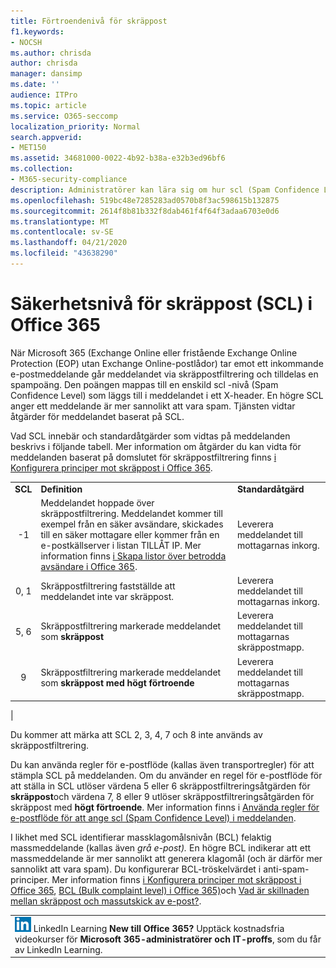 ```yaml
---
title: Förtroendenivå för skräppost
f1.keywords:
- NOCSH
ms.author: chrisda
author: chrisda
manager: dansimp
ms.date: ''
audience: ITPro
ms.topic: article
ms.service: O365-seccomp
localization_priority: Normal
search.appverid:
- MET150
ms.assetid: 34681000-0022-4b92-b38a-e32b3ed96bf6
ms.collection:
- M365-security-compliance
description: Administratörer kan lära sig om hur scl (Spam Confidence Level) avgör hur troligt eller osannolikt ett meddelande är skräppost och de standardåtgärder som skräppostfiltrering vidtar på meddelanden som baseras på SCL.
ms.openlocfilehash: 519bc48e7285283ad0570b8f3ac598615b132875
ms.sourcegitcommit: 2614f8b81b332f8dab461f4f64f3adaa6703e0d6
ms.translationtype: MT
ms.contentlocale: sv-SE
ms.lasthandoff: 04/21/2020
ms.locfileid: "43638290"
---
```

# <a name="spam-confidence-level-scl-in-office-365"></a>Säkerhetsnivå för skräppost (SCL) i Office 365

När Microsoft 365 (Exchange Online eller fristående Exchange Online Protection (EOP) utan Exchange Online-postlådor) tar emot ett inkommande e-postmeddelande går meddelandet via skräppostfiltrering och tilldelas en spampoäng. Den poängen mappas till en enskild scl -nivå (Spam Confidence Level) som läggs till i meddelandet i ett X-header. En högre SCL anger ett meddelande är mer sannolikt att vara spam. Tjänsten vidtar åtgärder för meddelandet baserat på SCL.

Vad SCL innebär och standardåtgärder som vidtas på meddelanden beskrivs i följande tabell. Mer information om åtgärder du kan vidta för meddelanden baserat på domslutet för skräppostfiltrering finns [i Konfigurera principer mot skräppost i Office 365](configure-your-spam-filter-policies.md).

||||
|:---:|---|---|
|**SCL**|**Definition**|**Standardåtgärd**|
|-1|Meddelandet hoppade över skräppostfiltrering. Meddelandet kommer till exempel från en säker avsändare, skickades till en säker mottagare eller kommer från en e-postkällserver i listan TILLÅT IP. Mer information finns [i Skapa listor över betrodda avsändare i Office 365](create-safe-sender-lists-in-office-365.md).|Leverera meddelandet till mottagarnas inkorg.|
|0, 1|Skräppostfiltrering fastställde att meddelandet inte var skräppost.|Leverera meddelandet till mottagarnas inkorg.|
|5, 6|Skräppostfiltrering markerade meddelandet som **skräppost**|Leverera meddelandet till mottagarnas skräppostmapp.|
|9|Skräppostfiltrering markerade meddelandet som **skräppost med högt förtroende**|Leverera meddelandet till mottagarnas skräppostmapp.|
|

Du kommer att märka att SCL 2, 3, 4, 7 och 8 inte används av skräppostfiltrering.

Du kan använda regler för e-postflöde (kallas även transportregler) för att stämpla SCL på meddelanden. Om du använder en regel för e-postflöde för att ställa in SCL utlöser värdena 5 eller 6 skräppostfiltreringsåtgärden för **skräppost**och värdena 7, 8 eller 9 utlöser skräppostfiltreringsåtgärden för skräppost med **högt förtroende**. Mer information finns i [Använda regler för e-postflöde för att ange scl (Spam Confidence Level) i meddelanden](use-mail-flow-rules-to-set-the-spam-confidence-level-scl-in-messages.md).

I likhet med SCL identifierar massklagomålsnivån (BCL) felaktig massmeddelande (kallas även _grå e-post)._ En högre BCL indikerar att ett massmeddelande är mer sannolikt att generera klagomål (och är därför mer sannolikt att vara spam). Du konfigurerar BCL-tröskelvärdet i anti-spam-principer. Mer information finns [i Konfigurera principer mot skräppost i Office 365](configure-your-spam-filter-policies.md), [BCL (Bulk complaint level) i Office 365)](bulk-complaint-level-values.md)och [Vad är skillnaden mellan skräppost och massutskick av e-post?](what-s-the-difference-between-junk-email-and-bulk-email.md).

||
|:-----|
|![Den korta ikonen för](../../media/eac8a413-9498-4220-8544-1e37d1aaea13.png) LinkedIn Learning **New till Office 365?**         Upptäck kostnadsfria videokurser för **Microsoft 365-administratörer och IT-proffs**, som du får av LinkedIn Learning.|
